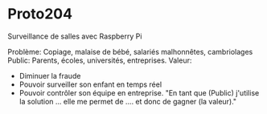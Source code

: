 # Proto204
Surveillance de salles avec Raspberry Pi

Problème:
Copiage, malaise de bébé, salariés malhonnêtes, cambriolages
Public:
Parents, écoles, universités, entreprises.
Valeur:
- Diminuer la fraude
- Pouvoir surveiller son enfant en temps réel 
- Pouvoir contrôler son équipe en entreprise.
"En tant que (Public) j'utilise la solution ... elle me permet de .... et donc de gagner (la valeur)."
